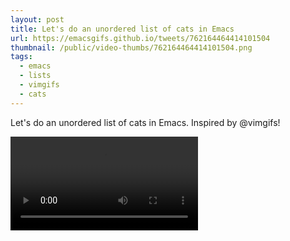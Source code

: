 ```yaml
---
layout: post
title: Let's do an unordered list of cats in Emacs
url: https://emacsgifs.github.io/tweets/762164464414101504
thumbnail: /public/video-thumbs/762164464414101504.png
tags:
  - emacs
  - lists
  - vimgifs
  - cats
---
```


Let's do an unordered list of cats in Emacs. Inspired by @vimgifs!

<video controls autoplay loop>
  <source src="/public/videos/762164464414101504.mp4" type="video/mp4">
    Sorry your browser does not support the video tag, maybe time to upgrade?
</video>
